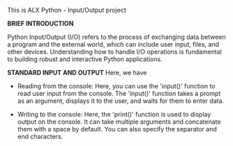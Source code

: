 This is ALX Python - Input/Output project

**BRIEF INTRODUCTION**

Python Input/Output (I/O) refers to the process of exchanging data between a program and the external world, which can include user input, files, and other devices.
Understanding how to handle I/O operations is fundamental to building robust and interactive Python applications.


**STANDARD INPUT AND OUTPUT**
Here, we have 
* Reading from the console: 
Here, you can use the 'input()' function to read user input from the console. The 'input()' function takes a prompt as an argument, displays it to the user, and waits for them to enter data.

* Writing to the console:
Here, the 'print()' function is used to display output on the console. It can take multiple arguments and concatenate them with a space by default. You can also specify the separator and end characters.
